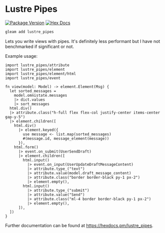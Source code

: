 # Lustre Pipes

[![Package Version](https://img.shields.io/hexpm/v/lustre_pipes)](https://hex.pm/packages/lustre_pipes)
[![Hex Docs](https://img.shields.io/badge/hex-docs-ffaff3)](https://hexdocs.pm/lustre_pipes/)

```sh
gleam add lustre_pipes
```
Lets you write views with pipes. It's definitely less performant but I have
not benchmarked if significant or not.

Example usage:

```gleam
import lustre_pipes/attribute
import lustre_pipes/element
import lustre_pipes/element/html
import lustre_pipes/event

fn view(model: Model) -> element.Element(Msg) {
  let sorted_messages =
    model.omnistate.messages
    |> dict.values
    |> sort_messages
  html.div()
  |> attribute.class("h-full flex flex-col justify-center items-center gap-y-5")
  |> element.children([
    html.div()
      |> element.keyed({
        use message <- list.map(sorted_messages)
        #(message.id, message_element(message))
      }),
    html.form()
      |> event.on_submit(UserSendDraft)
      |> element.children([
        html.input()
          |> event.on_input(UserUpdateDraftMessageContent)
          |> attribute.type_("text")
          |> attribute.value(model.draft_message_content)
          |> attribute.class("border border-black py-1 px-2")
          |> element.empty(),
        html.input()
          |> attribute.type_("submit")
          |> attribute.value("Send")
          |> attribute.class("ml-4 border border-black py-1 px-2")
          |> element.empty(),
      ]),
  ])
}
```

Further documentation can be found at <https://hexdocs.pm/lustre_pipes>.
